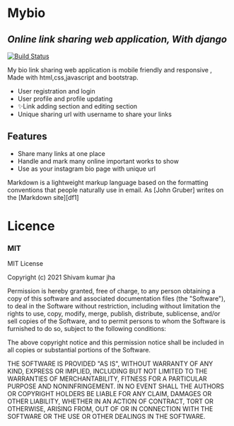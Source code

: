 # Mybio
## _Online link sharing web application, With django_

[![Build Status](https://travis-ci.org/joemccann/dillinger.svg?branch=master)](https://travis-ci.org/joemccann/dillinger)

My bio link sharing web application is mobile friendly and responsive ,
Made with html,css,javascript and bootstrap.

- User registration and login
- User profile and profile updating
- ✨Link adding section and editing section
- Unique sharing url with username to share your links

## Features

- Share many links at one place
- Handle and mark many online important works to show
- Use as your instagram bio page with unique url

Markdown is a lightweight markup language based on the formatting conventions
that people naturally use in email.
As [John Gruber] writes on the [Markdown site][df1]

# Licence
### MIT

MIT License

Copyright (c) 2021 Shivam kumar jha

Permission is hereby granted, free of charge, to any person obtaining a copy
of this software and associated documentation files (the "Software"), to deal
in the Software without restriction, including without limitation the rights
to use, copy, modify, merge, publish, distribute, sublicense, and/or sell
copies of the Software, and to permit persons to whom the Software is
furnished to do so, subject to the following conditions:

The above copyright notice and this permission notice shall be included in all
copies or substantial portions of the Software.

THE SOFTWARE IS PROVIDED "AS IS", WITHOUT WARRANTY OF ANY KIND, EXPRESS OR
IMPLIED, INCLUDING BUT NOT LIMITED TO THE WARRANTIES OF MERCHANTABILITY,
FITNESS FOR A PARTICULAR PURPOSE AND NONINFRINGEMENT. IN NO EVENT SHALL THE
AUTHORS OR COPYRIGHT HOLDERS BE LIABLE FOR ANY CLAIM, DAMAGES OR OTHER
LIABILITY, WHETHER IN AN ACTION OF CONTRACT, TORT OR OTHERWISE, ARISING FROM,
OUT OF OR IN CONNECTION WITH THE SOFTWARE OR THE USE OR OTHER DEALINGS IN THE
SOFTWARE.